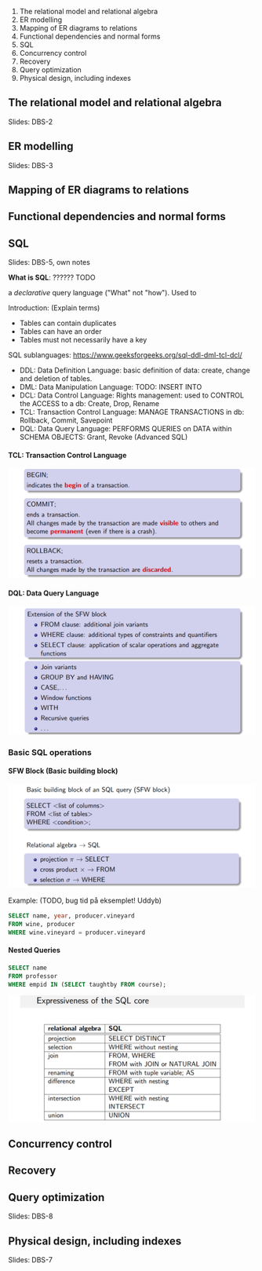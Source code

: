 1. The relational model and relational algebra
2. ER modelling
3. Mapping of ER diagrams to relations
4. Functional dependencies and normal forms
5. SQL
6. Concurrency control
7. Recovery
8. Query optimization
9. Physical design, including indexes





## The relational model and relational algebra

Slides: DBS-2

## ER modelling

Slides: DBS-3

## Mapping of ER diagrams to relations

## Functional dependencies and normal forms
## SQL

Slides: DBS-5, own notes

**What is SQL**: ?????? TODO

a *declarative* query language ("What" not "how"). Used to 

Introduction: (Explain terms)

- Tables can contain duplicates
- Tables can have an order
- Tables must not necessarily have a key

SQL sublanguages: https://www.geeksforgeeks.org/sql-ddl-dml-tcl-dcl/

- DDL: Data Definition Language: basic definition of data: create, change and deletion of tables.
- DML: Data Manipulation Language: TODO: INSERT INTO
- DCL: Data Control Language: Rights management: used to CONTROL the ACCESS to a db: Create, Drop, Rename
- TCL: Transaction Control Language: MANAGE TRANSACTIONS in db: Rollback, Commit, Savepoint
- DQL: Data Query Language: PERFORMS QUERIES on DATA within SCHEMA OBJECTS: Grant, Revoke (Advanced SQL)


#### TCL: Transaction Control Language

![](.\img\2.png)

#### DQL: Data Query Language

![](.\img\1.png)

### Basic SQL operations

#### SFW Block (Basic building block)

![](..\img\222.png)

Example: (TODO, bug tid på eksemplet! Uddyb)

```sql
SELECT name, year, producer.vineyard
FROM wine, producer
WHERE wine.vineyard = producer.vineyard
```

#### Nested Queries

```sql
SELECT name
FROM professor
WHERE empid IN (SELECT taughtby FROM course);
```

![](.\img\0.png)

## Concurrency control
## Recovery
## Query optimization

Slides: DBS-8

## Physical design, including indexes

Slides: DBS-7